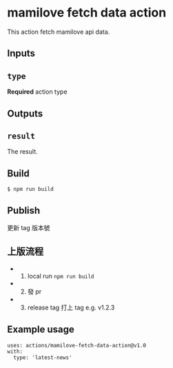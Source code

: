# mamilove fetch data action

This action fetch mamilove api data.

## Inputs

## `type`

**Required** action type

## Outputs

## `result`

The result.

## Build

```
$ npm run build 
```

## Publish

更新 tag 版本號

## 上版流程

- 1. local run `npm run build`
- 2. 發 pr
- 3. release tag 打上 tag e.g. v1.2.3


## Example usage

```
uses: actions/mamilove-fetch-data-action@v1.0
with:
  type: 'latest-news'
```
